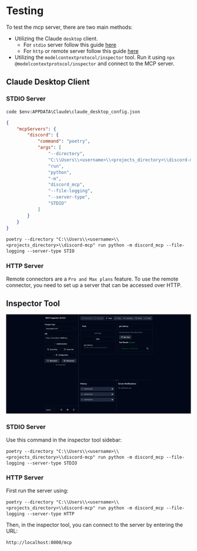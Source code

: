 # Testing

To test the mcp server, there are two main methods:

- Utilizing the Claude `desktop` client.
  - For `stdio` server follow this guide [here](https://modelcontextprotocol.io/quickstart/server)
  - For `http` or remote server follow this guide [here](https://support.anthropic.com/en/articles/11175166-getting-started-with-custom-connectors-using-remote-mcp)
- Utilizing the `modelcontextprotocol/inspector` tool. Run it using `npx @modelcontextprotocol/inspector` and connect to the MCP server.

## Claude Desktop Client

### STDIO Server

```pwsh
code $env:APPDATA\Claude\claude_desktop_config.json
```

```json
{
    "mcpServers": {
        "discord": {
            "command": "poetry",
            "args": [
                "--directory",
                "C:\\Users\\<username>\\<projects_directory>\\discord-mcp",
                "run",
                "python",
                "-m",
                "discord_mcp",
                "--file-logging",
                "--server-type",
                "STDIO"
            ]
        }
    }
}
```

```
poetry --directory "C:\\Users\\<username>\\<projects_directory>\\discord-mcp" run python -m discord_mcp --file-logging --server-type STIO
```

### HTTP Server

Remote connectors are a `Pro and Max plans` feature. To use the remote connector, you need to set up a server that can be accessed over HTTP.

## Inspector Tool

![Inspector](docs/assets/inspector.png)

### STDIO Server

Use this command in the inspector tool sidebar:

```pwsh
poetry --directory "C:\\Users\\<username>\\<projects_directory>\\discord-mcp" run python -m discord_mcp --file-logging --server-type STDIO
```

### HTTP Server

First run the server using:

```pwsh
poetry --directory "C:\\Users\\<username>\\<projects_directory>\\discord-mcp" run python -m discord_mcp --file-logging --server-type HTTP
```

Then, in the inspector tool, you can connect to the server by entering the URL:

```
http://localhost:8000/mcp
```
